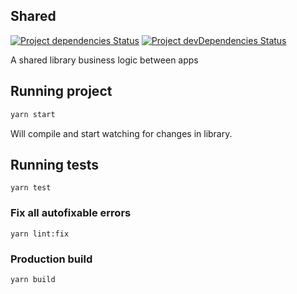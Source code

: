 ## Shared

[![Project dependencies Status](https://david-dm.org/Neufund/platform-frontend/status.svg?path=packages/shared)](https://david-dm.org/Neufund/platform-frontend?path=packages/shared)
[![Project devDependencies Status](https://david-dm.org/Neufund/platform-frontend/dev-status.svg?path=packages/shared)](https://david-dm.org/Neufund/platform-frontend?type=dev&path=packages/shared)

A shared library business logic between apps

## Running project

```sh
yarn start
```

Will compile and start watching for changes in library.

## Running tests

```
yarn test
```

### Fix all autofixable errors

```
yarn lint:fix
```

### Production build

```
yarn build
```
